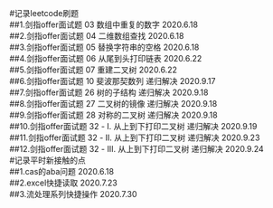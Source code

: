 #记录leetcode刷题<br>
##1.剑指offer面试题 03 数组中重复的数字 2020.6.18<br>
##2.剑指offer面试题 04 二维数组查找 2020.6.18<br>
##3.剑指offer面试题 05 替换字符串的空格 2020.6.18<br>
##4.剑指offer面试题 06 从尾到头打印链表 2020.6.22<br>
##5.剑指offer面试题 07 重建二叉树 2020.6.22<br>
##6.剑指offer面试题 10 斐波那契数列 递归解决 2020.9.17<br>
##7.剑指offer面试题 26 树的子结构 递归解决 2020.9.18<br>
##8.剑指offer面试题 27 二叉树的镜像 递归解决 2020.9.18<br>
##9.剑指offer面试题 28 对称的二叉树 递归解决 2020.9.18<br>
##10.剑指offer面试题 32 - I. 从上到下打印二叉树 递归解决 2020.9.19<br>
##11.剑指offer面试题 32 - II. 从上到下打印二叉树 递归解决 2020.9.23<br>
##12.剑指offer面试题 32 - III. 从上到下打印二叉树 递归解决 2020.9.24<br>
#记录平时新接触的点<br>
##1.cas的aba问题 2020.6.18<br>
##2.excel快捷读取 2020.7.23<br>
##3.流处理系列快捷操作 2020.7.30<br>

